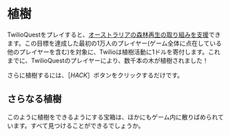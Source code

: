 # 植樹

TwilioQuestをプレイすると、[オーストラリアの森林再生の取り組みを支援](https://twil.io/tq-trees)できます。この目標を達成した最初の1万人のプレイヤー(ゲーム全体に点在している他のプレイヤーを含む)を対象に、Twilioは植樹活動に1ドルを寄付します。これまでに、TwilioQuestのプレイヤーにより、数千本の木が植樹されました！

さらに植樹するには、［*HACK*］ボタンをクリックするだけです。

## さらなる植樹

このように植樹をできるようにする宝箱は、ほかにもゲーム内に散りばめられています。すべて見つけることができるでしょうか。